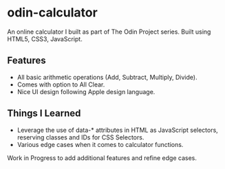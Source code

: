 # odin-calculator

An online calculator I built as part of The Odin Project series. Built using HTML5, CSS3, JavaScript.

## Features

* All basic arithmetic operations (Add, Subtract, Multiply, Divide).
* Comes with option to All Clear.
* Nice UI design following Apple design language.

## Things I Learned

* Leverage the use of data-* attributes in HTML as JavaScript selectors, reserving classes and IDs for CSS Selectors.
* Various edge cases when it comes to calculator functions.

Work in Progress to add additional features and refine edge cases.


